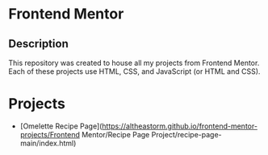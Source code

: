 # Frontend Mentor
## Description
This repository was created to house all my projects from Frontend Mentor. Each of these projects use HTML, CSS, and JavaScript (or HTML and CSS). 
# Projects
- [Omelette Recipe Page](https://altheastorm.github.io/frontend-mentor-projects/Frontend Mentor/Recipe Page Project/recipe-page-main/index.html) 
